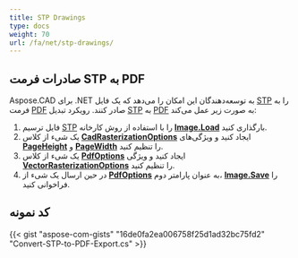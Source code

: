 ```yaml
---
title: STP Drawings
type: docs
weight: 70
url: /fa/net/stp-drawings/
---
```


## **صادرات فرمت STP به PDF**

Aspose.CAD برای .NET به توسعه‌دهندگان این امکان را می‌دهد که یک فایل [STP](https://docs.fileformat.com/3d/stp/) را به فرمت [PDF](https://docs.fileformat.com/pdf/) صادر کنند. رویکرد تبدیل [STP](https://docs.fileformat.com/3d/stp/) به [PDF](https://docs.fileformat.com/pdf/) به صورت زیر عمل می‌کند:

1. فایل ترسیم [STP](https://docs.fileformat.com/3d/stp/) را با استفاده از روش کارخانه [**Image.Load**](https://reference.aspose.com/cad/net/aspose.cad.image/load/methods/2) بارگذاری کنید.
1. یک شیء از کلاس [**CadRasterizationOptions**](https://reference.aspose.com/cad/net/aspose.cad.imageoptions/cadrasterizationoptions) ایجاد کنید و ویژگی‌های [**PageHeight**](https://reference.aspose.com/cad/net/aspose.cad.imageoptions/vectorrasterizationoptions/properties/pageheight) و [**PageWidth**](https://reference.aspose.com/cad/net/aspose.cad.imageoptions/vectorrasterizationoptions/properties/pagewidth) را تنظیم کنید.
1. یک شیء از کلاس [**PdfOptions**](https://reference.aspose.com/cad/net/aspose.cad.imageoptions/pdfoptions) ایجاد کنید و ویژگی [**VectorRasterizationOptions**](https://reference.aspose.com/cad/net/aspose.cad.imageoptions/vectorrasterizationoptions) را تنظیم کنید.
1. در حین ارسال یک شیء از [**PdfOptions**](https://reference.aspose.com/cad/net/aspose.cad.imageoptions/pdfoptions) به عنوان پارامتر دوم، [**Image.Save**](https://reference.aspose.com/cad/net/aspose.cad/image/methods/save/index) را فراخوانی کنید.

## کد نمونه

{{< gist "aspose-com-gists" "16de0fa2ea006758f25d1ad32bc75fd2" "Convert-STP-to-PDF-Export.cs" >}}
